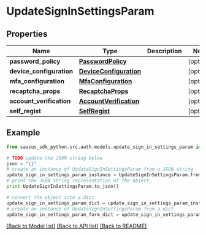# UpdateSignInSettingsParam


## Properties

Name | Type | Description | Notes
------------ | ------------- | ------------- | -------------
**password_policy** | [**PasswordPolicy**](PasswordPolicy.md) |  | [optional] 
**device_configuration** | [**DeviceConfiguration**](DeviceConfiguration.md) |  | [optional] 
**mfa_configuration** | [**MfaConfiguration**](MfaConfiguration.md) |  | [optional] 
**recaptcha_props** | [**RecaptchaProps**](RecaptchaProps.md) |  | [optional] 
**account_verification** | [**AccountVerification**](AccountVerification.md) |  | [optional] 
**self_regist** | [**SelfRegist**](SelfRegist.md) |  | [optional] 

## Example

```python
from saasus_sdk_python.src.auth.models.update_sign_in_settings_param import UpdateSignInSettingsParam

# TODO update the JSON string below
json = "{}"
# create an instance of UpdateSignInSettingsParam from a JSON string
update_sign_in_settings_param_instance = UpdateSignInSettingsParam.from_json(json)
# print the JSON string representation of the object
print UpdateSignInSettingsParam.to_json()

# convert the object into a dict
update_sign_in_settings_param_dict = update_sign_in_settings_param_instance.to_dict()
# create an instance of UpdateSignInSettingsParam from a dict
update_sign_in_settings_param_form_dict = update_sign_in_settings_param.from_dict(update_sign_in_settings_param_dict)
```
[[Back to Model list]](../README.md#documentation-for-models) [[Back to API list]](../README.md#documentation-for-api-endpoints) [[Back to README]](../README.md)


